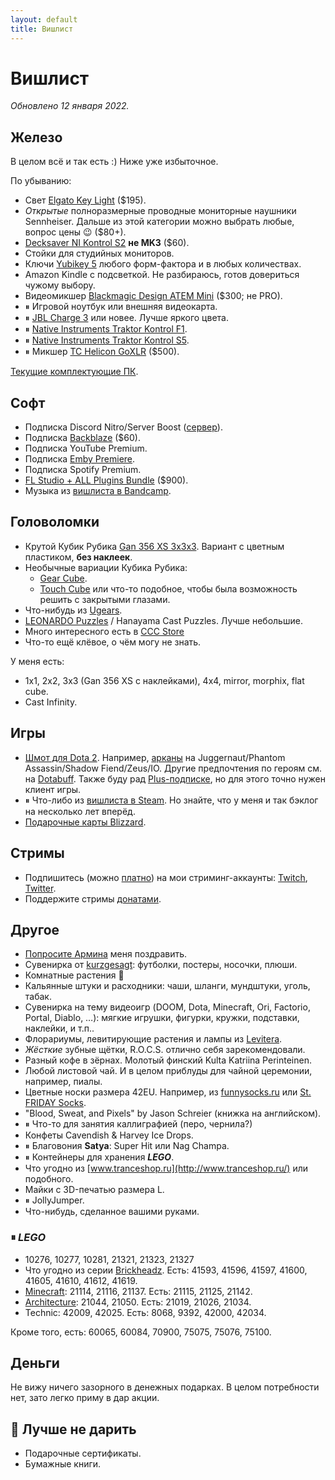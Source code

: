 ```yaml
---
layout: default
title: Вишлист
---
```


# Вишлист

*Обновлено 12 января 2022.*

## Железо

В целом всё и так есть :) Ниже уже избыточное.

По убыванию:

* Свет [Elgato Key Light] ($195).
* _Открытые_ полноразмерные проводные мониторные наушники Sennheiser. Дальше из этой категории можно выбрать любые, вопрос цены 😉 ($80+).
* [Decksaver NI Kontrol S2] **не MK3** ($60).
* Стойки для студийных мониторов.
* Ключи [Yubikey 5] любого форм-фактора и в любых количествах.
* Amazon Kindle с подсветкой. Не разбираюсь, готов довериться чужому выбору.
* Видеомикшер [Blackmagic Design ATEM Mini] ($300; не PRO).
* ⏸ Игровой ноутбук или внешняя видеокарта.
* ⏸ [JBL Charge 3] или новее. Лучше яркого цвета.
* ⏸ [Native Instruments Traktor Kontrol F1].
* ⏸ [Native Instruments Traktor Kontrol S5].
* ⏸ Микшер [TC Helicon GoXLR] ($500).

[Текущие комплектующие ПК][pc-config].

[Elgato Key Light]: https://www.elgato.com/en/gaming/key-light
[Decksaver NI Kontrol S2]: https://www.dj-store.ru/oborudovanie/didzhejev/dj-ryukzaki-sumki-chekhly-papki-dlya-didzheev/zashchitnye-kryshki/43705_decksaver-ni-kontrol-s2.html
[Yubikey 5]: https://www.yubico.com/products/yubikey-5-overview/
[Blackmagic Design ATEM Mini]: https://www.blackmagicdesign.com/ru/products/atemmini
[TC Helicon GoXLR]: https://www.tc-helicon.com/broadcast
[JBL Charge 3]: https://market.yandex.ru/product/13925684
[Native Instruments Traktor Kontrol S5]: https://www.native-instruments.com/en/products/traktor/dj-controllers/traktor-kontrol-s5/
[Native Instruments Traktor Kontrol F1]: https://www.native-instruments.com/en/products/traktor/dj-controllers/traktor-kontrol-f1/
[pc-config]: https://www.rudeshko.com/pc-config

## Софт

* Подписка Discord Nitro/Server Boost ([сервер][discord-server]).
* Подписка [Backblaze][backblaze] ($60).
* Подписка YouTube Premium.
* Подписка [Emby Premiere][emby-premiere].
* Подписка Spotify Premium.
* [FL Studio + ALL Plugins Bundle][fl-studio] ($900).
* Музыка из [вишлиста в Bandcamp][bandcamp-wishlist].

[discord-server]: https://www.rudeshko.com/plays/discord
[fl-studio]: https://support.image-line.com/jshop/shop.php
[backblaze]: https://secure.backblaze.com/gift.htm
[bandcamp-wishlist]: https://bandcamp.com/anton-rudeshko/wishlist
[emby-premiere]: https://emby.media/premiere.html

## Головоломки

* Крутой Кубик Рубика [Gan 356 XS 3x3x3](https://cccstore.ru/catalog/kubiki-rubika/gan-356-xs-3x3x3/). Вариант с цветным пластиком, **без наклеек**.
* Необычные вариации Кубика Рубика:
  * [Gear Cube](http://playlab.ru/toys/mefferts/gear-cube/).
  * [Touch Cube](https://www.rubiks.com/rubik-s-touch-cube.html) или что-то подобное, чтобы была возможность решить с закрытыми глазами.
* Что-нибудь из [Ugears](http://ugears-russia.ru/).
* [LEONARDO Puzzles](http://www.leonardo-puzzles.com/) / Hanayama Cast Puzzles. Лучше небольшие.
* Много интересного есть в [CCC Store](https://cccstore.ru/)
* Что-то ещё клёвое, о чём могу не знать.

У меня есть:

* 1x1, 2x2, 3x3 (Gan 356 XS с наклейками), 4x4, mirror, morphix, flat cube.
* Cast Infinity.

## Игры

* [Шмот для Dota 2][dota2-store]. Например, [арканы][dota2-arcana] на Juggernaut/Phantom Assassin/Shadow Fiend/Zeus/IO. Другие предпочтения по героям см. на [Dotabuff][dotabuff]. Также буду рад [Plus-подписке][dota2-plus], но для этого точно нужен клиент игры.
* ⏸ Что-либо из [вишлиста в Steam][steam]. Но знайте, что у меня и так бэклог на несколько лет вперёд.
* [Подарочные карты Blizzard][blizzard-giftcards].

[steam]: https://store.steampowered.com/wishlist/id/rudeshko_plays/
[dota2-store]: http://www.dota2.com/store/
[dota2-arcana]: https://dota2.fandom.com/wiki/Arcana
[dotabuff]: https://www.dotabuff.com/players/55714886
[dota2-plus]: https://www.dota2.com/plus
[blizzard-giftcards]: https://giftcards.blizzard.com/

## Стримы

* Подпишитесь (можно [платно][twitch-sub]) на мои стриминг-аккаунты: [Twitch](https://www.twitch.tv/rudeshko_plays), [Twitter](https://twitter.com/rudeshko_plays).
* Поддержите стримы [донатами](https://donate.stream/rudeshko_plays).

[twitch-sub]: https://www.twitch.tv/products/rudeshko_plays

## Другое

* [Попросите Армина](mailto:armin@astateoftrance.com) меня поздравить.
* Сувенирка от [kurzgesagt]: футболки, постеры, носочки, плюши.
* Комнатные растения 🌿
* Кальянные штуки и расходники: чаши, шланги, мундштуки, уголь, табак.
* Сувенирка на тему видеоигр (DOOM, Dota, Minecraft, Ori, Factorio, Portal, Diablo, …): мягкие игрушки, фигурки, кружки, подставки, наклейки, и т.п..
* Флорариумы, левитирующие растения и лампы из [Levitera](https://www.levitera.ru/).
* _Жёсткие_ зубные щётки, R.O.C.S. отлично себя зарекомендовали.
* Разный кофе в зёрнах. Молотый финский Kulta Katriina Perinteinen.
* Любой листовой чай. И в целом приблуды для чайной церемонии, например, пиалы.
* Цветные носки размера 42EU. Например, из [funnysocks.ru](https://funnysocks.ru/) или [St. FRIDAY Socks](https://myfriday.ru/muzhskie_noski/).
* "Blood, Sweat, and Pixels" by Jason Schreier (книжка на английском).
* ⏸ Что-то для занятия каллиграфией (перо, чернила?)
* Конфеты Cavendish & Harvey Ice Drops.
* ⏸ Благовония **Satya**: Super Hit или Nag Champa.
* ⏸ Контейнеры для хранения ***LEGO***.
* Что угодно из [www.tranceshop.ru](http://www.tranceshop.ru/) или подобного.
* Майки с 3D-печатью размера L.
* ⏸ JollyJumper.
* Что-нибудь, сделанное вашими руками.

[kurzgesagt]: https://shop-eu.kurzgesagt.org/

### ⏸ *LEGO*

* 10276, 10277, 10281, 21321, 21323, 21327
* Что угодно из серии [Brickheadz][lego-brickheadz]. Есть: 41593, 41596, 41597, 41600, 41605, 41610, 41612, 41619.
* [Minecraft][lego-minecraft]: 21114, 21116, 21137. Есть: 21115, 21125, 21142.
* [Architecture][lego-architecture]: 21044, 21050. Есть: 21019, 21026, 21034.
* Technic: 42009, 42025. Есть: 8068, 9392, 42000, 42034.

Кроме того, есть: 60065, 60084, 70900, 75075, 75076, 75100.

[lego-architecture]: https://shop.lego.com/en-US/Architecture-ByTheme
[lego-brickheadz]: https://shop.lego.com/en-US/Brickheadz-sets
[lego-minecraft]: https://shop.lego.com/en-US/Minecraft-ByTheme

## Деньги

Не вижу ничего зазорного в денежных подарках. В целом потребности нет, зато легко приму в дар акции.

## 🚫 Лучше не дарить

* Подарочные сертификаты.
* Бумажные книги.
